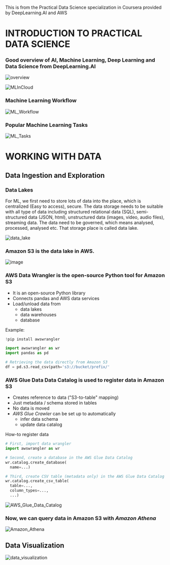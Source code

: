 This is from the Practical Data Science specialization in Coursera provided by DeepLearning.AI and AWS

# INTRODUCTION TO PRACTICAL DATA SCIENCE

### Good overview of AI, Machine Learning, Deep Learning and Data Science from DeepLearning.AI

![overview](https://user-images.githubusercontent.com/79841341/128628651-1a245620-a219-43d9-b31d-fe3c80570902.png)

![MLInCloud](https://user-images.githubusercontent.com/79841341/128628702-6d8daf5e-bd7a-4ca8-a1e8-87be1462a88d.png)

### Machine Learning Workflow
![ML_Workflow](https://user-images.githubusercontent.com/79841341/128628732-85141321-4b72-4e4f-91d3-92ce50f50532.png)

### Popular Machine Learning Tasks
![ML_Tasks](https://user-images.githubusercontent.com/79841341/128628797-0a0e9394-efaf-488c-b204-269017b8d98f.png)

# WORKING WITH DATA

## Data Ingestion and Exploration

### Data Lakes
For ML, we first need to store lots of data into the place, which is centralized (Easy to access), secure. The data storage needs to be suitable with all type of data including structured relational data (SQL), semi-structured data (JSON, html), unstructured data (images, video, audio files), streaming data. The data need to be governed, which means analysed, processed, analysed etc. That storage place is called data lake.

![data_lake](https://user-images.githubusercontent.com/79841341/128629012-8a859c7d-185a-4a82-bbcb-eadf5d81c88f.png)

### Amazon S3 is the data lake in AWS.
![image](https://user-images.githubusercontent.com/79841341/128629061-956fd499-5bf9-40ee-b1b2-7a835ef1dfc4.png)

### AWS Data Wrangler is the open-source Python tool for Amazon S3
- It is an open-source Python library
- Connects pandas and AWS data services
- Load/unload data from
  - data lakes
  - data warehouses
  - database

Example:
```Python
!pip install awswrangler

import awswrangler as wr
import pandas as pd

# Retrieving the data directly from Amazon S3
df = pd.s3.read_csv(path='s3://bucket/prefix/'
```
### AWS Glue Data Data Catalog is used to register data in Amazon S3
- Creates reference to data ("S3-to-table" mapping)
- Just metadata / schema stored in tables
- No data is moved
- *AWS Glue Crawler* can be set up to automatically
  - infer data schema
  - update data catalog

How-to register data

```Python
# First, import data wrangler
import awswrangler as wr

# Second, create a database in the AWS Glue Data Catalog
wr.catalog.create_database(
  name=...)

# Third, create CSV table (metadata only) in the AWS Glue Data Catalog
wr.catalog.create_csv_table(
  table=...,
  column_types=...,
  ...)
```

![AWS_Glue_Data_Catalog](https://user-images.githubusercontent.com/79841341/128629479-e64d2007-4005-44af-b810-2646acda915b.png)

### Now, we can query data in Amazon S3 with *Amazon Athena*

![Amazon_Athena](https://user-images.githubusercontent.com/79841341/128631337-bf890128-253c-4270-889a-6e69cb3a2911.png)

## Data Visualization
![data_visualization](https://user-images.githubusercontent.com/79841341/128631859-35087fc7-f649-4299-9bc0-bbd9aaea51a0.png)


